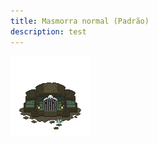 ```yaml
---
title: Masmorra normal (Padrão)
description: test
---
```


![Masmorra](https://raw.githubusercontent.com/Orna-Brasil/Assets/main/Edificios/Dungeon.webp)